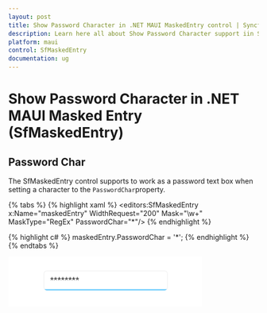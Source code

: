 ```yaml
---
layout: post
title: Show Password Character in .NET MAUI MaskedEntry control | Syncfusion
description: Learn here all about Show Password Character support iin Syncfusion .NET MAUI Masked Entry (SfMaskedEntry) control and more.
platform: maui
control: SfMaskedEntry
documentation: ug 
---
```


# Show Password Character in .NET MAUI Masked Entry (SfMaskedEntry)

## Password Char

The SfMaskedEntry control supports to work as a password text box when setting a character to the `PasswordChar`property.

{% tabs %}
{% highlight xaml %}
 <editors:SfMaskedEntry x:Name="maskedEntry"
                        WidthRequest="200"
                        Mask="\w+" 
                        MaskType="RegEx" 
                        PasswordChar="*"/>
{% endhighlight %}

{% highlight c# %}
maskedEntry.PasswordChar = '*';
{% endhighlight %}
{% endtabs %}

![Show Password Char](MaskedEntry_Images/MaskedEntry_PasswordChar.png)

